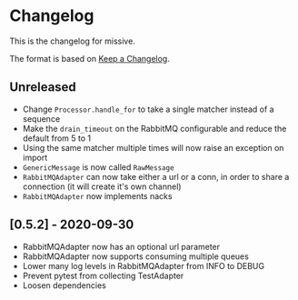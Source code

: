 # Changelog

This is the changelog for missive.

The format is based on [Keep a
Changelog](https://keepachangelog.com/en/1.0.0/).

## Unreleased

- Change `Processor.handle_for` to take a single matcher instead of a sequence
- Make the `drain_timeout` on the RabbitMQ configurable and reduce the default
  from 5 to 1
- Using the same matcher multiple times will now raise an exception on import
- `GenericMessage` is now called `RawMessage`
- `RabbitMQAdapter` can now take either a url or a conn, in order to share a
  connection (it will create it's own channel)
- `RabbitMQAdapter` now implements nacks

## [0.5.2] - 2020-09-30

- RabbitMQAdapter now has an optional url parameter
- RabbitMQAdapter now supports consuming multiple queues
- Lower many log levels in RabbitMQAdapter from INFO to DEBUG
- Prevent pytest from collecting TestAdapter
- Loosen dependencies
